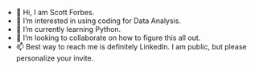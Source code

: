 - 👋 Hi, I am Scott Forbes.
- 👀 I’m interested in using coding for Data Analysis.
- 🌱 I’m currently learning Python.
- 💞️ I’m looking to collaborate on how to figure this all out.
- 📫 Best way to reach me is definitely LinkedIn.  I am public, but please personalize your invite.

<!---
scottforbes71/scottforbes71 is a ✨ special ✨ repository because its `README.md` (this file) appears on your GitHub profile.
You can click the Preview link to take a look at your changes.
--->
